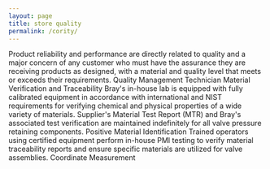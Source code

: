 ```yaml
---
layout: page
title: store quality
permalink: /cority/
---
```

Product reliability and performance are directly related to quality and a major concern of any customer who must have the assurance they are receiving products as designed, with a material and quality level that meets or exceeds their requirements.
Quality Management Technician
 Material Verification and Traceability
Bray's in-house lab is equipped with fully calibrated equipment in accordance with international and NIST requirements for verifying chemical and physical properties of a wide variety of materials. Supplier's Material Test Report (MTR) and Bray's associated test verification are maintained indefinitely for all valve pressure retaining components.
 Positive Material Identification
Trained operators using certified equipment perform in-house PMI testing to verify material traceability reports and ensure specific materials are utilized for valve assemblies.
 Coordinate Measurement
